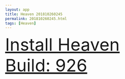 ```yaml
---
layout: app
title: Heaven 201810260245
permalink: 201810260245.html
tags: [Heaven]
---
```

<div class="pure-g">
    <div class="pure-u-1-1" style="font-size: 4em">
        <a class="pure-button-primary" href="itms-services://?action=download-manifest&url=https%3A%2F%2Flitsungyisigono.github.io%2FTestScript%2Fmanifests%2F201810260245.plist"><i class="fa fa-download" aria-hidden="true"></i>Install Heaven Build: 926</a>
    </div>
</div>
